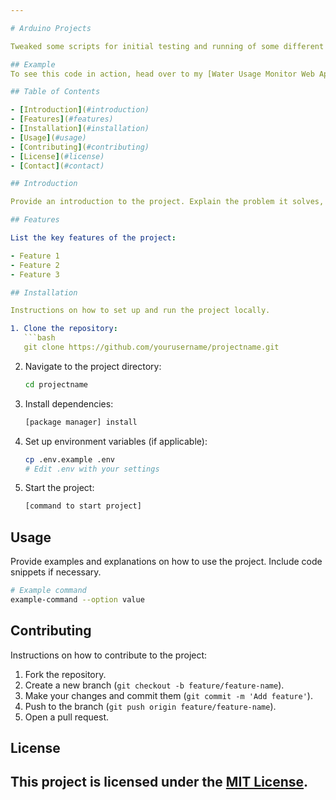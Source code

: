 ```yaml
---

# Arduino Projects

Tweaked some scripts for initial testing and running of some different types of water sensors using an Arduino UNO R4 Wifi server. Copy the arduino_secrets.h file to the same directory as the script being ran, to store your sensitive data.

## Example
To see this code in action, head over to my [Water Usage Monitor Web App](http://wum.molovestoshare.com:8080) to see this code in action.

## Table of Contents

- [Introduction](#introduction)
- [Features](#features)
- [Installation](#installation)
- [Usage](#usage)
- [Contributing](#contributing)
- [License](#license)
- [Contact](#contact)

## Introduction

Provide an introduction to the project. Explain the problem it solves, who it's for, and any other relevant context.

## Features

List the key features of the project:

- Feature 1
- Feature 2
- Feature 3

## Installation

Instructions on how to set up and run the project locally.

1. Clone the repository:
   ```bash
   git clone https://github.com/yourusername/projectname.git
   ```
2. Navigate to the project directory:
   ```bash
   cd projectname
   ```
3. Install dependencies:
   ```bash
   [package manager] install
   ```
4. Set up environment variables (if applicable):
   ```bash
   cp .env.example .env
   # Edit .env with your settings
   ```
5. Start the project:
   ```bash
   [command to start project]
   ```

## Usage

Provide examples and explanations on how to use the project. Include code snippets if necessary.

```bash
# Example command
example-command --option value
```

## Contributing

Instructions on how to contribute to the project:

1. Fork the repository.
2. Create a new branch (`git checkout -b feature/feature-name`).
3. Make your changes and commit them (`git commit -m 'Add feature'`).
4. Push to the branch (`git push origin feature/feature-name`).
5. Open a pull request.

## License

This project is licensed under the [MIT License](LICENSE).
---
```

